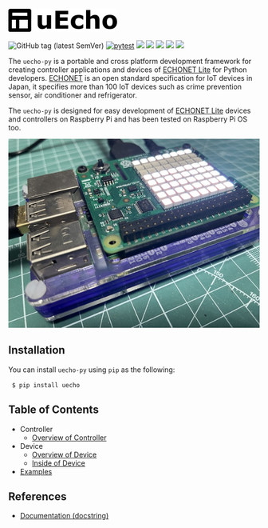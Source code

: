![logo](https://raw.githubusercontent.com/cybergarage/uecho-py/main/doc/img/logo.png?token=AAEPHD4KEMD7MIIGJNOQPX3BR7O4M)

![GitHub tag (latest SemVer)](https://img.shields.io/github/v/tag/cybergarage/uecho-py)
[![pytest](https://github.com/cybergarage/uecho-py/actions/workflows/pytest.yml/badge.svg)](https://github.com/cybergarage/uecho-py/actions/workflows/pytest.yml)
![](https://img.shields.io/badge/python-3.6-blue.svg)
![](https://img.shields.io/badge/python-3.7-blue.svg)
![](https://img.shields.io/badge/python-3.8-blue.svg)
![](https://img.shields.io/badge/python-3.9-blue.svg)
![](https://img.shields.io/badge/python-3.10-blue.svg)

The `uecho-py` is a portable and cross platform development framework for creating controller applications and devices of [ECHONET Lite][enet] for Python developers. [ECHONET][enet] is an open standard specification for IoT devices in Japan, it specifies more than 100 IoT devices such as crime prevention sensor, air conditioner and refrigerator.

The `uecho-py` is designed for easy development of [ECHONET Lite][enet] devices and controllers on Raspberry Pi and has been tested on Raspberry Pi OS too.

![](https://raw.githubusercontent.com/cybergarage/uecho-py/main/doc/img/monolight-sense.jpg)

## Installation

You can install `uecho-py` using `pip` as the following:

```
 $ pip install uecho
 ```

## Table of Contents

- Controller
  - [Overview of Controller](https://github.com/cybergarage/uecho-py/blob/master/doc/controller_overview.md)
- Device
  - [Overview of Device](https://github.com/cybergarage/uecho-py/blob/master/doc/device_overview.md)
  - [Inside of Device](https://github.com/cybergarage/uecho-py/blob/master/doc/device_inside.md)
- [Examples](https://github.com/cybergarage/uecho-py/blob/master/doc/examples.md)

## References

* [Documentation (docstring)](https://cybergarage.github.io/uecho-py/)

[enet]:http://echonet.jp/english/

